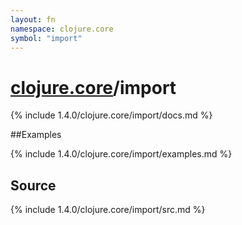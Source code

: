 ```yaml
---
layout: fn
namespace: clojure.core
symbol: "import"
---
```


# [clojure.core](../)/import

{% include 1.4.0/clojure.core/import/docs.md %}

##Examples

{% include 1.4.0/clojure.core/import/examples.md %}
## Source
{% include 1.4.0/clojure.core/import/src.md %}

